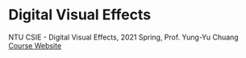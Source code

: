 # Digital Visual Effects
NTU CSIE - Digital Visual Effects, 2021 Spring, Prof. Yung-Yu Chuang  
[Course Website](https://www.csie.ntu.edu.tw/~cyy/courses/vfx/21spring/news/)
